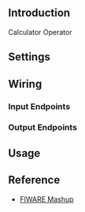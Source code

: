 ## Introduction

Calculator Operator

## Settings

## Wiring

### Input Endpoints

### Output Endpoints

## Usage

## Reference

- [FIWARE Mashup](https://mashup.lab.fiware.org/)
